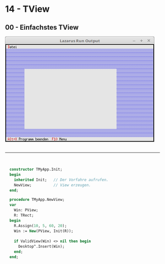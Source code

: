 # 14 - TView
## 00 - Einfachstes TView

<img src="image.png" alt="Selfhtml"><br><br>



<hr><br>


```pascal
  constructor TMyApp.Init;
  begin
    inherited Init;   // Der Vorfahre aufrufen.
    NewView;          // View erzeugen.
  end;
```



```pascal
  procedure TMyApp.NewView;
  var
    Win: PView;
    R: TRect;
  begin
    R.Assign(10, 5, 60, 20);
    Win := New(PView, Init(R));

    if ValidView(Win) <> nil then begin
      Desktop^.Insert(Win);
    end;
  end;
```


